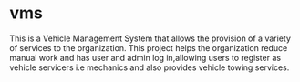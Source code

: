 # vms
This is a Vehicle Management System that allows the provision of a variety of services to the organization. This project helps the organization reduce manual work and has user and admin log in,allowing users to register as vehicle servicers i.e mechanics and also provides vehicle towing services.
